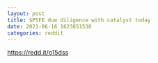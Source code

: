 ```yaml
--- 
layout: post 
title: $PSFE due diligence with catalyst today 
date: 2021-06-16 1623851530 
categories: reddit 
--- 
```

https://redd.it/o15dss